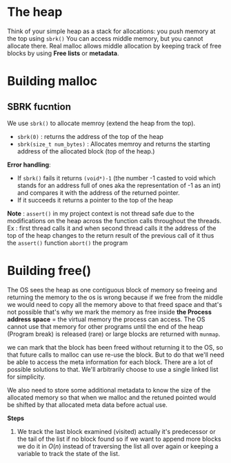 # The heap 

Think of your simple heap as a stack for allocations: you push memory at the top using `sbrk()`
You can access middle memory, but you cannot allocate there.
Real malloc allows middle allocation by keeping track of free blocks by using **Free lists** or **metadata**.

# Building malloc
## SBRK fucntion
We use `sbrk()` to allocate memroy (extend the heap from the top).

- `sbrk(0)` : returns the address of the top of the heap
- `sbrk(size_t num_bytes)` : Allocates memroy and returns the starting address of the allocated block
(top of the heap.)

**Error handling**: 
- If `sbrk()` fails it returns `(void*)-1` (the number -1 casted to void which stands for an address full
of ones aka the representation of -1 as an int) and compares it with the address of the returned pointer.
- If it succeeds it returns a pointer to the top of the heap

**Note** : `assert()` in my project context is not thread safe due to the modifications on the heap across the function calls
 throughout the threads. Ex : first thread calls it and when second thread calls it the address of the top
of the heap changes to the return result of the previous call of it thus the `assert()` function `abort()`
the program


# Building free()

The OS sees the heap as one contiguous block of memory so freeing and returning the memory to the os is wrong
because if we free from the middle we would need to copy all the memory above to that freed space and that's
not possible that's why we mark the memory as free inside **the Process address space** = the virtual memory
the process can access. The OS cannot use that memory for other programs until the end of the heap 
(Program break) is released (rare) or large blocks are returned with `munmap`.

we can mark that the block has been freed without returning it to the OS, so that future calls to malloc can
use re-use the block. But to do that we'll need be able to access the meta information for each block. There
are a lot of possible solutions to that. We'll arbitrarily choose to use a single linked list for simplicity.

We also need to store some additional metadata to know the size of the allocated memory so that when we malloc
and the retuned pointed would be shifted by that allocated meta data before actual use.

**Steps**
1. We track the last block examined (visited)  actually it's predecessor or the tail of the list if no block
found so if we want to append more blocks we do it in $O(n)$ instead of traversing the list all over again 
or keeping a variable to track the state of the list.








